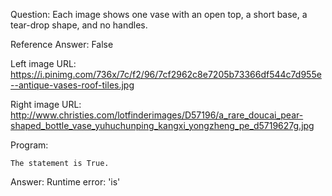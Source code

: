 Question: Each image shows one vase with an open top, a short base, a tear-drop shape, and no handles.

Reference Answer: False

Left image URL: https://i.pinimg.com/736x/7c/f2/96/7cf2962c8e7205b73366df544c7d955e--antique-vases-roof-tiles.jpg

Right image URL: http://www.christies.com/lotfinderimages/D57196/a_rare_doucai_pear-shaped_bottle_vase_yuhuchunping_kangxi_yongzheng_pe_d5719627g.jpg

Program:

```
The statement is True.
```
Answer: Runtime error: 'is'

